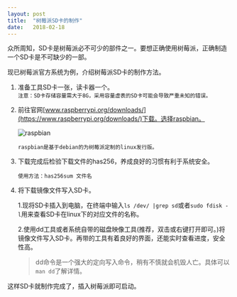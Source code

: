 ```yaml
---
layout: post
title:  "树莓派SD卡的制作"
date:   2018-02-18
---
```


众所周知，SD卡是树莓派必不可少的部件之一。要想正确使用树莓派，正确制造一个SD卡是不可缺少的一部。

现已树莓派官方系统为例，介绍树莓派SD卡的制作方法。

1. 准备工具SD卡一张，读卡器一个。</br>
    `注意：SD卡存储容量需大于8G，采用容量虚表的SD卡可能会导致严重未知的错误。`
2. 前往官网[www.raspberrypi.org/downloads/](https://www.raspberrypi.org/downloads/)下载。选择raspbian。

    ![raspbian](https://www.raspberrypi.org/app/uploads/2015/08/raspbian.png)

    `raspbian是基于debian的为树莓派定制的linux发行版。`

3. 下载完成后检验下载文件的has256，养成良好的习惯有利于系统安全。

    `使用方法：has256sum 文件名`

4. 将下载镜像文件写入SD卡。

    1.现将SD卡插入到电脑，在终端中输入`ls /dev/ |grep sd`或者`sudo fdisk -l`用来查看SD卡在linux下的对应文件的名称。

    2.使用dd工具或者系统自带的磁盘映像工具(推荐，双击或右键打开即可。)将镜像文件写入SD卡。再带的工具有着良好的界面，还能实时查看进度，安全性高。
    >dd命令是一个强大的定向写入命令，稍有不慎就会机毁人亡。具体可以`man dd`了解详情。

这样SD卡就制作完成了，插入树莓派即可启动。
